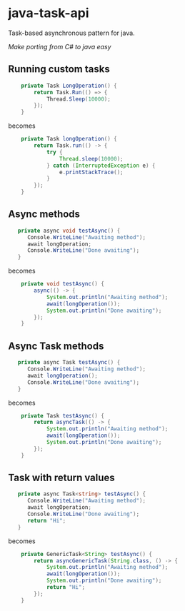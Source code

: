# java-task-api
Task-based asynchronous pattern for java.

_Make porting from C# to java easy_


## Running custom tasks
```csharp
    private Task LongOperation() {
        return Task.Run(() => {
            Thread.Sleep(10000);
        });
    }
```

becomes

```java
    private Task longOperation() {
        return Task.run(() -> {
            try {
                Thread.sleep(10000);
            } catch (InterruptedException e) {
                e.printStackTrace();
            }
        });
    }
```

## Async methods
```csharp
   private async void testAsync() {
      Console.WriteLine("Awaiting method");
      await longOperation;
      Console.WriteLine("Done awaiting");
   }
```
becomes
```java
    private void testAsync() {
        async(() -> {
            System.out.println("Awaiting method");
            await(longOperation());
            System.out.println("Done awaiting");
        });
    }
```

## Async Task methods
```csharp
   private async Task testAsync() {
      Console.WriteLine("Awaiting method");
      await longOperation();
      Console.WriteLine("Done awaiting");
   }
```
becomes
```java
    private Task testAsync() {
        return asyncTask(() -> {
            System.out.println("Awaiting method");
            await(longOperation());
            System.out.println("Done awaiting");
        });
    }
```

## Task with return values
```csharp
   private async Task<string> testAsync() {
      Console.WriteLine("Awaiting method");
      await longOperation;
      Console.WriteLine("Done awaiting");
      return "Hi";
   }
```
becomes
```java
    private GenericTask<String> testAsync() {
        return asyncGenericTask(String.class, () -> {
            System.out.println("Awaiting method");
            await(longOperation());
            System.out.println("Done awaiting");
			return "Hi";
        });
    }
```